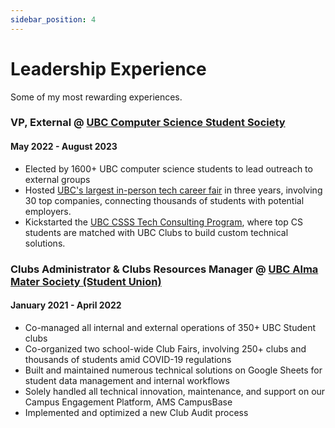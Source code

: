 ```yaml
---
sidebar_position: 4
---
```


# Leadership Experience

Some of my most rewarding experiences.

### VP, External @ [UBC Computer Science Student Society](https://ubccsss.org/)

#### May 2022 - August 2023

- Elected by 1600+ UBC computer science students to lead outreach to external groups
- Hosted [UBC's largest in-person tech career fair](https://ubccsss.org/tcf2023/) in three years, involving 30 top companies, connecting thousands of students with potential employers.
- Kickstarted the [UBC CSSS Tech Consulting Program](https://ubccsss.org/events/2023/07/03/csss-tech-consulting---club-applications-open/), where top CS students are matched with UBC Clubs to build custom technical solutions.

### Clubs Administrator & Clubs Resources Manager @ [UBC Alma Mater Society (Student Union)](https://www.ams.ubc.ca/)

#### January 2021 - April 2022

- Co-managed all internal and external operations of 350+ UBC Student clubs
- Co-organized two school-wide Club Fairs, involving 250+ clubs and thousands of students amid COVID-19 regulations
- Built and maintained numerous technical solutions on Google Sheets for student data management and internal workflows
- Solely handled all technical innovation, maintenance, and support on our Campus Engagement Platform, AMS CampusBase
- Implemented and optimized a new Club Audit process